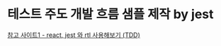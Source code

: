 # 테스트 주도 개발 흐름 샘플 제작 by jest

[참고 사이트1 - react, jest 와 rtl 사용해보기 (TDD)](https://yong-nyong.tistory.com/45#Jest%EC%--%--%--React%--testing%--library)
